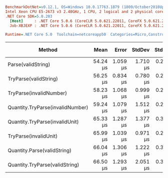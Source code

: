 ``` ini

BenchmarkDotNet=v0.12.1, OS=Windows 10.0.17763.1879 (1809/October2018Update/Redstone5)
Intel Xeon CPU E5-2673 v3 2.40GHz, 1 CPU, 2 logical and 2 physical cores
.NET Core SDK=5.0.203
  [Host]     : .NET Core 5.0.6 (CoreCLR 5.0.621.22011, CoreFX 5.0.621.22011), X64 RyuJIT
  Job-XBJEXP : .NET Core 5.0.6 (CoreCLR 5.0.621.22011, CoreFX 5.0.621.22011), X64 RyuJIT

Runtime=.NET Core 5.0  Toolchain=netcoreapp50  Categories=Micro,Construction,Quantity,String  

```
|                           Method |     Mean |    Error |   StdDev |   StdErr |      Min |      Max |   Median | Ratio | MannWhitney(5%) | RatioSD |  Gen 0 |  Gen 1 | Gen 2 | Allocated |
|--------------------------------- |---------:|---------:|---------:|---------:|---------:|---------:|---------:|------:|---------------- |--------:|-------:|-------:|------:|----------:|
|               Parse(validString) | 54.24 μs | 1.059 μs | 1.710 μs | 0.293 μs | 51.31 μs | 58.43 μs | 54.25 μs |  1.00 |            Base |    0.00 | 2.0380 |      - |     - |  32.34 KB |
|            TryParse(validString) | 56.25 μs | 0.834 μs | 0.780 μs | 0.201 μs | 54.77 μs | 57.29 μs | 56.43 μs |  1.03 |            Same |    0.03 | 2.0380 |      - |     - |  32.32 KB |
|          TryParse(invalidNumber) | 58.23 μs | 1.068 μs | 0.999 μs | 0.258 μs | 56.79 μs | 60.07 μs | 58.27 μs |  1.07 |          Slower |    0.04 | 1.9965 |      - |     - |  31.93 KB |
| Quantity.TryParse(invalidNumber) | 59.24 μs | 1.079 μs | 1.512 μs | 0.291 μs | 57.35 μs | 62.97 μs | 58.71 μs |  1.10 |          Slower |    0.05 | 1.9965 |      - |     - |  31.93 KB |
|   Quantity.TryParse(invalidUnit) | 65.33 μs | 1.287 μs | 1.377 μs | 0.325 μs | 62.48 μs | 67.24 μs | 65.65 μs |  1.20 |          Slower |    0.04 | 2.0704 |      - |     - |  31.78 KB |
|            TryParse(invalidUnit) | 65.99 μs | 1.039 μs | 0.971 μs | 0.251 μs | 64.86 μs | 67.99 μs | 65.64 μs |  1.21 |          Slower |    0.04 | 1.9965 |      - |     - |  31.78 KB |
|      Quantity.Parse(validString) | 66.04 μs | 1.306 μs | 1.222 μs | 0.315 μs | 64.36 μs | 68.70 μs | 65.99 μs |  1.21 |          Slower |    0.04 | 2.1964 | 0.1292 |     - |  35.36 KB |
|   Quantity.TryParse(validString) | 66.50 μs | 1.293 μs | 2.051 μs | 0.357 μs | 63.37 μs | 71.09 μs | 66.20 μs |  1.23 |          Slower |    0.05 | 2.1964 | 0.1292 |     - |  35.36 KB |
